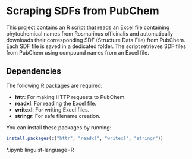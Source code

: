 # Scraping SDFs from PubChem
This project contains an R script that reads an Excel file containing phytochemical names from Rosmarinus officinalis and automatically downloads their corresponding SDF (Structure Data File) from PubChem. Each SDF file is saved in a dedicated folder. The script retrieves SDF files from PubChem using compound names from an Excel file.

## Dependencies

The following R packages are required:

- **httr**: For making HTTP requests to PubChem.
- **readxl**: For reading the Excel file.
- **writexl**: For writing Excel files.
- **stringr**: For safe filename creation.

You can install these packages by running:

```r
install.packages(c("httr", "readxl", "writexl", "stringr"))
```


*.ipynb linguist-language=R
